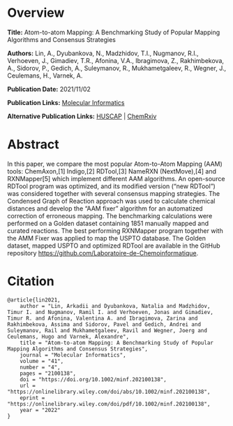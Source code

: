 # Overview
**Title:**
Atom-to-atom Mapping: A Benchmarking Study of Popular Mapping Algorithms and Consensus Strategies

**Authors:**
Lin, A., Dyubankova, N., Madzhidov, T.I., Nugmanov, R.I., Verhoeven, J., Gimadiev, T.R., Afonina, V.A., Ibragimova, Z., Rakhimbekova, A., Sidorov, P., Gedich, A., Suleymanov, R., Mukhametgaleev, R., Wegner, J., Ceulemans, H., Varnek, A.

**Publication Date:**
2021/11/02

**Publication Links:**
[Molecular Informatics](https://onlinelibrary.wiley.com/doi/10.1002/minf.202100138)

**Alternative Publication Links:**
[HUSCAP](https://eprints.lib.hokudai.ac.jp/dspace/handle/2115/88966) |
[ChemRxiv](https://chemrxiv.org/engage/chemrxiv/article-details/60c7505aee301c33b8c7a85e)


# Abstract
In this paper, we compare the most popular Atom-to-Atom Mapping (AAM) tools: ChemAxon,[1] Indigo,[2] RDTool,[3] NameRXN (NextMove),[4] and RXNMapper[5] which implement different AAM algorithms.
An open-source RDTool program was optimized, and its modified version (“new RDTool”) was considered together with several consensus mapping strategies.
The Condensed Graph of Reaction approach was used to calculate chemical distances and develop the “AAM fixer” algorithm for an automatized correction of erroneous mapping.
The benchmarking calculations were performed on a Golden dataset containing 1851 manually mapped and curated reactions.
The best performing RXNMapper program together with the AMM Fixer was applied to map the USPTO database.
The Golden dataset, mapped USPTO and optimized RDTool are available in the GitHub repository https://github.com/Laboratoire-de-Chemoinformatique.


# Citation
```
@article{lin2021,
    author = "Lin, Arkadii and Dyubankova, Natalia and Madzhidov, Timur I. and Nugmanov, Ramil I. and Verhoeven, Jonas and Gimadiev, Timur R. and Afonina, Valentina A. and Ibragimova, Zarina and Rakhimbekova, Assima and Sidorov, Pavel and Gedich, Andrei and Suleymanov, Rail and Mukhametgaleev, Ravil and Wegner, Joerg and Ceulemans, Hugo and Varnek, Alexandre",
    title = "Atom-to-atom Mapping: A Benchmarking Study of Popular Mapping Algorithms and Consensus Strategies",
    journal = "Molecular Informatics",
    volume = "41",
    number = "4",
    pages = "2100138",
    doi = "https://doi.org/10.1002/minf.202100138",
    url = "https://onlinelibrary.wiley.com/doi/abs/10.1002/minf.202100138",
    eprint = "https://onlinelibrary.wiley.com/doi/pdf/10.1002/minf.202100138",
    year = "2022"
}
```
